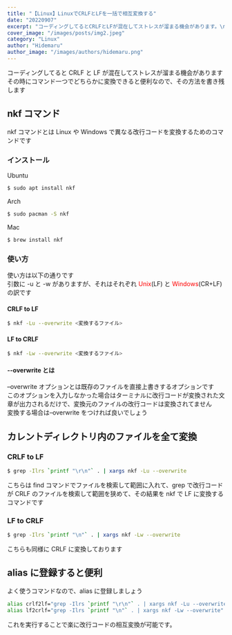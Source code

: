 ```yaml
---
title: "【Linux】LinuxでCRLFとLFを一括で相互変換する"
date: "20220907"
excerpt: "コーディングしてるとCRLFとLFが混在してストレスが溜まる機会があります。\nその時にコマンド一つでどちらかに変換できると便利なので、その方法を書き残します。"
cover_image: "/images/posts/img2.jpeg"
category: "Linux"
author: "Hidemaru"
author_image: "/images/authors/hidemaru.png"
---
```


コーディングしてると CRLF と LF が混在してストレスが溜まる機会があります  
その時にコマンド一つでどちらかに変換できると便利なので、その方法を書き残します

## nkf コマンド

nkf コマンドとは Linux や Windows で異なる改行コードを変換するためのコマンドです

### インストール

Ubuntu

```bash
$ sudo apt install nkf
```

Arch

```bash
$ sudo pacman -S nkf
```

Mac

```bash
$ brew install nkf
```

### 使い方

使い方は以下の通りです  
引数に -u と -w がありますが、それはそれぞれ <span style="color: red">Unix</span>(LF) と <span style="color: red">Windows</span>(CR+LF) の訳です

#### CRLF to LF

```bash
$ nkf -Lu --overwrite <変換するファイル>
```

#### LF to CRLF

```bash
$ nkf -Lw --overwrite <変換するファイル>
```

#### --overwrite とは

–overwrite オプションとは既存のファイルを直接上書きするオプションです  
このオプションを入力しなかった場合はターミナルに改行コードが変換された文章が出力されるだけで、変換元のファイルの改行コードは変換されてません  
変換する場合は–overwrite をつければ良いでしょう

## カレントディレクトリ内のファイルを全て変換

### CRLF to LF

```bash
$ grep -Ilrs `printf "\r\n"` . | xargs nkf -Lu --overwrite
```

こちらは find コマンドでファイルを検索して範囲に入れて、grep で改行コードが CRLF のファイルを検索して範囲を狭めて、その結果を nkf で LF に変換するコマンドです

### LF to CRLF

```bash
$ grep -Ilrs `printf "\n"` . | xargs nkf -Lw --overwrite
```

こちらも同様に CRLF に変換しております

## alias に登録すると便利

よく使うコマンドなので、alias に登録しましょう

```bash
alias crlf2lf="grep -Ilrs `printf "\r\n"` . | xargs nkf -Lu --overwrite"
alias lf2crlf="grep -Ilrs `printf "\n"` . | xargs nkf -Lw --overwrite"
```

これを実行することで楽に改行コードの相互変換が可能です。
